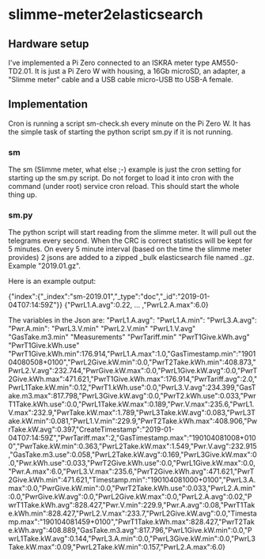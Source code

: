 # slimme-meter2elasticsearch
## Hardware setup
I've implemented a Pi Zero connected to an ISKRA meter type AM550-TD2.01. It is just a Pi Zero W with housing, a 16Gb microSD, an adapter, a "Slimme meter" cable and a USB cable micro-USB tto USB-A female.

## Implementation
Cron is running a script sm-check.sh every minute on the Pi Zero W. It has the simple task of starting the python script sm.py if it is not running.

### sm
The sm (Slimme meter, what else ;-) example is just the cron setting for starting up the sm.py script. Do not forget to load it into cron with the command (under root) service cron reload. This should start the whole thing up.

### sm.py
The python script will start reading from the slimme meter. It will pull out the telegrams every second. When the CRC is correct statistics will be kept for 5 minutes. On every 5 minute interval (based on the time the slimme meter provides) 2 jsons are added to a zipped _bulk elasticsearch file named <year>.<month>.gz. Example "2019.01.gz".

Here is an example output:

{"index":{"_index":"sm-2019.01","_type":"doc","_id":"2019-01-04T07:14:59Z"}}
{"PwrL1.A.avg":0.22, ... ,"PwrL2.A.max":6.0}

The variables in the Json are:
"PwrL1.A.avg":
"PwrL1.A.min":
"PwrL3.A.avg":
"Pwr.A.min":
"PwrL3.V.min"
"PwrL2.V.min"
"PwrL1.V.avg"
"GasTake.m3.min"
"Measurements"
"PwrTariff.min"
"PwrT1Give.kWh.avg"
"PwrT1Give.kWh.use"
"PwrT1Give.kWh.min":176.914,"PwrL1.A.max":1.0,"GasTimestamp.min":"190104080508+0100","PwrL2Give.kW.min":0.0,"PwrT2Take.kWh.min":408.873,"PwrL2.V.avg":232.744,"PwrGive.kW.max":0.0,"PwrL1Give.kW.avg":0.0,"PwrT2Give.kWh.max":471.621,"PwrT1Give.kWh.max":176.914,"PwrTariff.avg":2.0,"PwrL1Take.kW.min":0.12,"PwrT1.kWh.use":0.0,"PwrL3.V.avg":234.399,"GasTake.m3.max":817.798,"PwrL3Give.kW.avg":0.0,"PwrT2.kWh.use":0.033,"PwrT1Take.kWh.use":0.0,"PwrL1Take.kW.max":0.189,"Pwr.V.max":235.6,"PwrL1.V.max":232.9,"PwrTake.kW.max":1.789,"PwrL3Take.kW.avg":0.083,"PwrL3Take.kW.min":0.081,"PwrL1.V.min":229.9,"PwrT2Take.kWh.max":408.906,"PwrTake.kW.avg":0.397,"CreateTimestamp":"2019-01-04T07:14:59Z","PwrTariff.max":2,"GasTimestamp.max":"190104081008+0100","PwrTake.kW.min":0.363,"PwrL2Take.kW.max":1.549,"Pwr.V.avg":232.915,"GasTake.m3.use":0.058,"PwrL2Take.kW.avg":0.169,"PwrL3Give.kW.max":0.0,"Pwr.kWh.use":0.033,"PwrT2Give.kWh.use":0.0,"PwrL1Give.kW.max":0.0,"Pwr.A.max":6.0,"PwrL3.V.max":235.6,"PwrT2Give.kWh.avg":471.621,"PwrT2Give.kWh.min":471.621,"Timestamp.min":"190104081000+0100","PwrL3.A.max":0.0,"PwrGive.kW.min":0.0,"PwrT2Take.kWh.use":0.033,"PwrL2.A.min":0.0,"PwrGive.kW.avg":0.0,"PwrL2Give.kW.max":0.0,"PwrL2.A.avg":0.02,"PwrT1Take.kWh.avg":828.427,"Pwr.V.min":229.9,"Pwr.A.avg":0.08,"PwrT1Take.kWh.min":828.427,"PwrL2.V.max":233.7,"PwrL2Give.kW.avg":0.0,"Timestamp.max":"190104081459+0100","PwrT1Take.kWh.max":828.427,"PwrT2Take.kWh.avg":408.889,"GasTake.m3.avg":817.796,"PwrL1Give.kW.min":0.0,"PwrL1Take.kW.avg":0.144,"PwrL3.A.min":0.0,"PwrL3Give.kW.min":0.0,"PwrL3Take.kW.max":0.09,"PwrL2Take.kW.min":0.157,"PwrL2.A.max":6.0}
